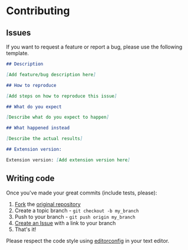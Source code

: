 # Contributing

## Issues

If you want to request a feature or report a bug, please use the following template.

```markdown
## Description

[Add feature/bug description here]

## How to reproduce

[Add steps on how to reproduce this issue]

## What do you expect

[Describe what do you expect to happen]

## What happened instead

[Describe the actual results]

## Extension version:

Extension version: [Add extension version here]
```

## Writing code

Once you've made your great commits (include tests, please):

1. [Fork](http://help.github.com/forking/) the [original repository](http://github.com/kasterweb/kasterweb-magento-cleaner)
2. Create a topic branch - `git checkout -b my_branch`
3. Push to your branch - `git push origin my_branch`
4. [Create an Issue](http://github.com/kasterweb/kasterweb-magento-cleaner/issues) with a link to your branch
5. That's it!

Please respect the code style using [editorconfig](http://editorconfig.org/) in your text editor.
